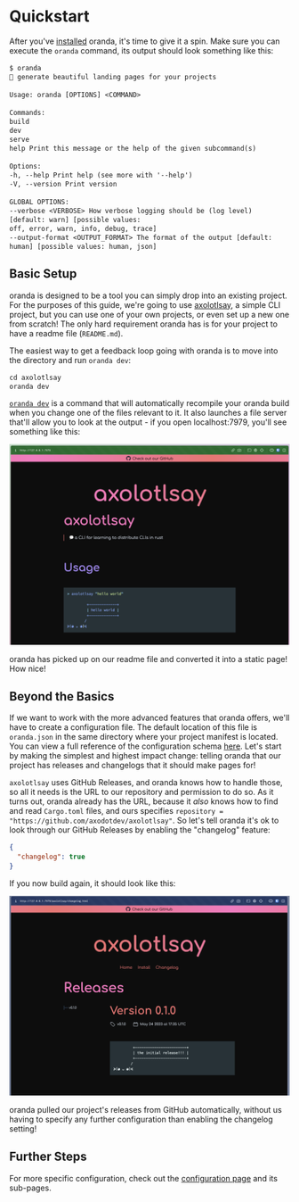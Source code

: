 # Quickstart

After you've [installed](./install.md) oranda, it's time to give it a spin. Make sure you can execute the
`oranda` command, its output should look something like this:

```
$ oranda
🎁 generate beautiful landing pages for your projects

Usage: oranda [OPTIONS] <COMMAND>

Commands:
build
dev
serve
help Print this message or the help of the given subcommand(s)

Options:
-h, --help Print help (see more with '--help')
-V, --version Print version

GLOBAL OPTIONS:
--verbose <VERBOSE> How verbose logging should be (log level) [default: warn] [possible values:
off, error, warn, info, debug, trace]
--output-format <OUTPUT_FORMAT> The format of the output [default: human] [possible values: human, json]

```

## Basic Setup

oranda is designed to be a tool you can simply drop into an existing project. For the purposes of this
guide, we're going to use [axolotlsay], a simple CLI project, but you can use one of your own
projects, or even set up a new one from scratch! The only hard requirement oranda has is for your
project to have a readme file (`README.md`).

The easiest way to get a feedback loop going with oranda is to move into the directory and run `oranda dev`:

```
cd axolotlsay
oranda dev
```

[`oranda dev`](./cli/dev.md) is a command that will automatically recompile your oranda build when you change
one of the files relevant to it. It also launches a file server that'll allow you to look at the output -
if you open localhost:7979, you'll see something like this:

![an image of the default oranda output when ran on `axolotlsay`](./images/quickstart-1.png)

oranda has picked up on our readme file and converted it into a static page! How nice!

## Beyond the Basics

If we want to work with the more advanced features that oranda offers, we'll have to create a configuration file.
The default location of this file is `oranda.json` in the same directory where your project manifest is located.
You can view a full reference of the configuration schema [here](./configuration.md). Let's start by making the simplest and highest impact change: telling oranda that our project has releases and changelogs that it should make pages for!

`axolotlsay` uses GitHub Releases, and oranda knows how to handle those, so all it needs is the URL
to our repository and permission to do so. As it turns out, oranda already has the URL, because it
_also_ knows how to find and read `Cargo.toml` files, and ours specifies
`repository = "https://github.com/axodotdev/axolotlsay"`.
So let's tell oranda it's ok to look through our GitHub Releases by enabling the "changelog" feature:

```json
{
  "changelog": true
}
```

If you now build again, it should look like this:

![an image of oranda with changelogs enabled](./images/quickstart-2.png)

oranda pulled our project's releases from GitHub automatically, without us having to specify any further configuration
than enabling the changelog setting!

## Further Steps

For more specific configuration, check out the [configuration page](./configuration.md) and its sub-pages.

[axolotlsay]: https://github.com/axodotdev/axolotlsay
